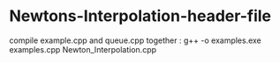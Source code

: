 # Newtons-Interpolation-header-file

compile example.cpp and queue.cpp together : g++ -o examples.exe examples.cpp Newton_Interpolation.cpp
